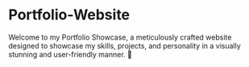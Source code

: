 # Portfolio-Website
Welcome to my Portfolio Showcase, a meticulously crafted website designed to showcase my skills, projects, and personality in a visually stunning and user-friendly manner. 🚀
